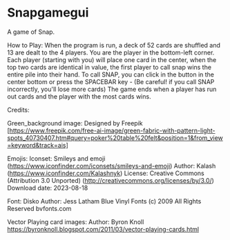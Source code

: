 # Snapgamegui

A game of Snap.

How to Play:
When the program is run, a deck of 52 cards are shuffled and 13 are dealt to the 4 players.
You are the player in the bottom-left corner.
Each player (starting with you) will place one card in the center, when the top two cards are identical in value, the first player to call snap wins the entire pile into their hand.
To call SNAP, you can click in the button in the center bottom or press the SPACEBAR key - (Be careful! if you call SNAP incorrectly, you'll lose more cards)
The game ends when a player has run out cards and the player with the most cards wins.



Credits:

Green_background image:
Designed by Freepik
[https://www.freepik.com/free-ai-image/green-fabric-with-pattern-light-spots_40730407.htm#query=poker%20table%20felt&position=1&from_view=keyword&track=ais]

Emojis:
Iconset: Smileys and emoji (https://www.iconfinder.com/iconsets/smileys-and-emoji)
Author: Kalash (https://www.iconfinder.com/Kalashnyk)
License: Creative Commons (Attribution 3.0 Unported) (http://creativecommons.org/licenses/by/3.0/)
Download date: 2023-08-18

Font:
Disko
Author: Jess Latham
Blue Vinyl Fonts 
(c) 2009 All Rights Reserved
bvfonts.com

Vector Playing card images:
Author: Byron Knoll
https://byronknoll.blogspot.com/2011/03/vector-playing-cards.html
